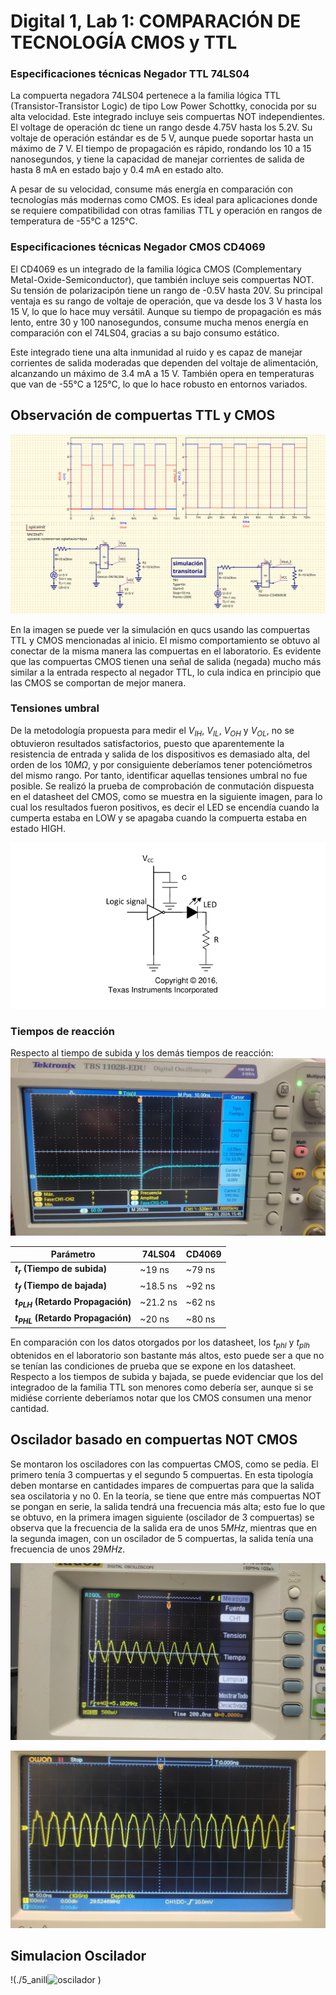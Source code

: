 # Digital 1, Lab 1: COMPARACIÓN DE TECNOLOGÍA CMOS y TTL


### Especificaciones técnicas Negador TTL 74LS04
La compuerta negadora 74LS04 pertenece a la familia lógica TTL (Transistor-Transistor Logic) de tipo Low Power Schottky, conocida por su alta velocidad. Este integrado incluye seis compuertas NOT independientes. El voltage de operación dc tiene un rango desde 4.75V hasta los 5.2V. Su voltaje de operación estándar es de 5 V, aunque puede soportar hasta un máximo de 7 V. El tiempo de propagación es rápido, rondando los 10 a 15 nanosegundos, y tiene la capacidad de manejar corrientes de salida de hasta 8 mA en estado bajo y 0.4 mA en estado alto.

A pesar de su velocidad, consume más energía en comparación con tecnologías más modernas como CMOS. Es ideal para aplicaciones donde se requiere compatibilidad con otras familias TTL y operación en rangos de temperatura de -55°C a 125°C.

### Especificaciones técnicas Negador CMOS CD4069

El CD4069 es un integrado de la familia lógica CMOS (Complementary Metal-Oxide-Semiconductor), que también incluye seis compuertas NOT. Su tensión de polarizacipón tiene un rango de -0.5V hasta 20V. Su principal ventaja es su rango de voltaje de operación, que va desde los 3 V hasta los 15 V, lo que lo hace muy versátil. Aunque su tiempo de propagación es más lento, entre 30 y 100 nanosegundos, consume mucha menos energía en comparación con el 74LS04, gracias a su bajo consumo estático.

Este integrado tiene una alta inmunidad al ruido y es capaz de manejar corrientes de salida moderadas que dependen del voltaje de alimentación, alcanzando un máximo de 3.4 mA a 15 V. También opera en temperaturas que van de -55°C a 125°C, lo que lo hace robusto en entornos variados.

## Observación de compuertas TTL y CMOS
![compuertas](./compuertas.png)

En la imagen se puede ver la simulación en qucs usando las compuertas TTL y CMOS mencionadas al inicio. El mismo comportamiento se obtuvo al conectar de la misma manera las compuertas en el laboratorio. Es evidente que las compuertas CMOS tienen una señal de salida (negada) mucho más similar a la entrada respecto al negador TTL, lo cula indica en principio que las CMOS se comportan de mejor manera.

### Tensiones umbral
De la metodología propuesta para medir el $V_{IH}$, $V_{IL}$, $V_{OH}$ y $V_{OL}$, no se obtuvieron resultados satisfactorios, puesto que aparentemente la resistencia de entrada y salida de los dispositivos es demasiado alta, del orden de los $10M\Omega$, y por consiguiente deberíamos tener potenciómetros del mismo rango. Por tanto, identificar aquellas tensiones umbral no fue posible. Se realizó la prueba de comprobación de conmutación dispuesta en el datasheet del CMOS, como se muestra en la siguiente imagen, para lo cual los resultados fueron positivos, es decir el LED se encendía cuando la cumperta estaba en LOW y se apagaba cuando la compuerta estaba en estado HIGH.

![apli_diodo](./apli_diodo.png)

### Tiempos de reacción
Respecto al tiempo de subida y los demás tiempos de reacción: 
![recuperacion](./recuperacion.jpg)

| **Parámetro**               | **74LS04**          | **CD4069**          |
|-----------------------------|---------------------|---------------------|
| **$t_r$ (Tiempo de subida)** | ~19 ns              | ~79 ns              |
| **$t_f$ (Tiempo de bajada)** | ~18.5 ns              | ~92 ns              |
| **$t_{PLH}$ (Retardo Propagación)** | ~21.2 ns          | ~62 ns              |
| **$t_{PHL}$ (Retardo Propagación)** | ~20 ns          | ~80 ns              |

En comparación con los datos otorgados por los datasheet, los $t_{phl}$ y $t_{plh}$ obtenidos en el laboratorio son bastante más altos, esto puede ser a que no se tenían las condiciones de prueba que se expone en los datasheet. Respecto a los tiempos de subida y bajada, se puede evidenciar que los del integradoo de la familia TTL son menores como debería ser, aunque si se midiése corriente deberíamos notar que los CMOS consumen una menor cantidad.  

## Oscilador basado en compuertas NOT CMOS

Se montaron los osciladores con las compuertas CMOS, como se pedía. El primero tenía 3 compuertas y el segundo 5 compuertas. En esta tipología deben montarse en cantidades impares de compuertas para que la salida sea oscilatoria y no $0$. En la teoría, se tiene que entre más compuertas NOT se pongan en serie, la salida tendrá una frecuencia más alta; esto fue lo que se obtuvo, en la primera imagen siguiente (oscilador de 3 compuertas) se observa que la frecuencia de la salida era de unos $5MHz$, mientras que en la segunda imagen, con un oscilador de 5 compuertas, la salida tenía una frecuencia de unos $29MHz$.   

![3_anillo](./3_anillo.jpg)


![5_anillo](./5_anillo.jpg)

## Simulacion Oscilador 

!(./5_anill![oscilador](https://github.com/user-attachments/assets/d71c50c0-32ca-4683-bd29-aa507e0be711)
)


